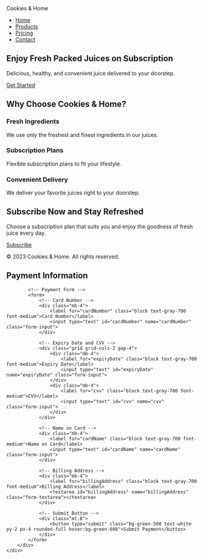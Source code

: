 <!DOCTYPE html>
<html lang="en">
<head>
    <meta charset="UTF-8">
    <meta name="viewport" content="width=device-width, initial-scale=1.0">
    <title>Cookies & Home Juice Subscription</title>
    <!-- Include Tailwind CSS CDN -->
    <link href="https://cdn.jsdelivr.net/npm/tailwindcss@2.2.15/dist/tailwind.min.css" rel="stylesheet">
    <!-- Add your custom CSS if necessary -->
</head>
<body class="bg-gray-100 font-sans">

<!-- Navigation Bar -->
<nav class="bg-green-500 p-4">
    <div class="container mx-auto">
        <div class="flex justify-between items-center">
            <div class="text-white text-2xl font-bold">Cookies & Home</div>
            <ul class="flex space-x-6 text-white">
                <li><a href="#" class="hover:underline">Home</a></li>
                <li><a href="#" class="hover:underline">Products</a></li>
                <li><a href="#" class="hover:underline">Pricing</a></li>
                <li><a href="#" class="hover:underline">Contact</a></li>
            </ul>
        </div>
    </div>
</nav>

<!-- Hero Section -->
<section class="bg-green-200 py-20">
    <div class="container mx-auto text-center">
        <h1 class="text-4xl font-bold text-green-800">Enjoy Fresh Packed Juices on Subscription</h1>
        <p class="mt-4 text-lg text-green-700">Delicious, healthy, and convenient juice delivered to your doorstep.</p>
        <a href="#" class="mt-8 inline-block px-6 py-3 bg-green-500 text-white rounded-full hover:bg-green-600">Get Started</a>
    </div>
</section>

<!-- Features Section -->
<section class="py-16">
    <div class="container mx-auto text-center">
        <h2 class="text-3xl font-bold text-gray-800">Why Choose Cookies & Home?</h2>
        <div class="grid grid-cols-1 md:grid-cols-3 gap-8 mt-12">
            <!-- Feature 1 -->
            <div class="p-6 bg-white rounded-lg shadow-lg">
                <h3 class="text-xl font-semibold text-gray-800">Fresh Ingredients</h3>
                <p class="mt-4 text-gray-600">We use only the freshest and finest ingredients in our juices.</p>
            </div>
            <!-- Feature 2 -->
            <div class="p-6 bg-white rounded-lg shadow-lg">
                <h3 class="text-xl font-semibold text-gray-800">Subscription Plans</h3>
                <p class="mt-4 text-gray-600">Flexible subscription plans to fit your lifestyle.</p>
            </div>
            <!-- Feature 3 -->
            <div class="p-6 bg-white rounded-lg shadow-lg">
                <h3 class="text-xl font-semibold text-gray-800">Convenient Delivery</h3>
                <p class="mt-4 text-gray-600">We deliver your favorite juices right to your doorstep.</p>
            </div>
        </div>
    </div>
  
</section>

<!-- Subscription Section -->
<section class="bg-green-500 py-16 text-white">
    <div class="container mx-auto text-center">
        <h2 class="text-3xl font-bold">Subscribe Now and Stay Refreshed</h2>
        <p class="mt-4 text-lg">Choose a subscription plan that suits you and enjoy the goodness of fresh juice every day.</p>
        <a href="#" class="mt-8 inline-block px-6 py-3 bg-white text-green-500 rounded-full hover:bg-white hover:text-green-500 border border-green-500">Subscribe</a>
    </div>
</section>

<!-- Footer Section -->
<footer class="bg-gray-800 py-8 text-white">
    <div class="container mx-auto text-center">
        <p>&copy; 2023 Cookies & Home. All rights reserved.</p>
    </div>
</footer>
<!-- ... (previous sections) -->

<!-- Payment Section -->
<section class="bg-gray-100 py-16">
    <div class="container mx-auto">
        <div class="max-w-md mx-auto bg-white p-8 rounded-lg shadow-lg">
            <h2 class="text-2xl font-semibold mb-6">Payment Information</h2>

            <!-- Payment Form -->
            <form>
                <!-- Card Number -->
                <div class="mb-4">
                    <label for="cardNumber" class="block text-gray-700 font-medium">Card Number</label>
                    <input type="text" id="cardNumber" name="cardNumber" class="form-input">
                </div>

                <!-- Expiry Date and CVV -->
                <div class="grid grid-cols-2 gap-4">
                    <div class="mb-4">
                        <label for="expiryDate" class="block text-gray-700 font-medium">Expiry Date</label>
                        <input type="text" id="expiryDate" name="expiryDate" class="form-input">
                    </div>
                    <div class="mb-4">
                        <label for="cvv" class="block text-gray-700 font-medium">CVV</label>
                        <input type="text" id="cvv" name="cvv" class="form-input">
                    </div>
                </div>

                <!-- Name on Card -->
                <div class="mb-4">
                    <label for="cardName" class="block text-gray-700 font-medium">Name on Card</label>
                    <input type="text" id="cardName" name="cardName" class="form-input">
                </div>

                <!-- Billing Address -->
                <div class="mb-4">
                    <label for="billingAddress" class="block text-gray-700 font-medium">Billing Address</label>
                    <textarea id="billingAddress" name="billingAddress" class="form-textarea"></textarea>
                </div>

                <!-- Submit Button -->
                <div class="mt-8">
                    <button type="submit" class="bg-green-500 text-white py-2 px-4 rounded-full hover:bg-green-600">Submit Payment</button>
                </div>
            </form>
        </div>
    </div>
</section>

<!-- ... (remaining sections) -->

</body>
</html>
